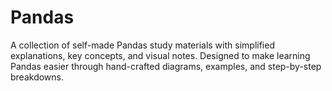 # Pandas
A collection of self-made Pandas study materials with simplified explanations, key concepts, and visual notes. Designed to make learning Pandas easier through hand-crafted diagrams, examples, and step-by-step breakdowns.
